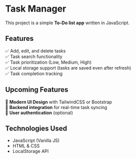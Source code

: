 # Task Manager  

This project is a simple **To-Do list app** written in JavaScript.  

## Features  
✅ Add, edit, and delete tasks  
✅ Task search functionality  
✅ Task prioritization (Low, Medium, High)  
✅ Local storage support (tasks are saved even after refresh)  
✅ Task completion tracking  

## Upcoming Features  
🚀 **Modern UI Design** with TailwindCSS or Bootstrap  
🚀 **Backend integration** for real-time task syncing  
🚀 **User authentication** (optional)  

## Technologies Used  
- JavaScript (Vanilla JS)  
- HTML & CSS  
- LocalStorage API  
